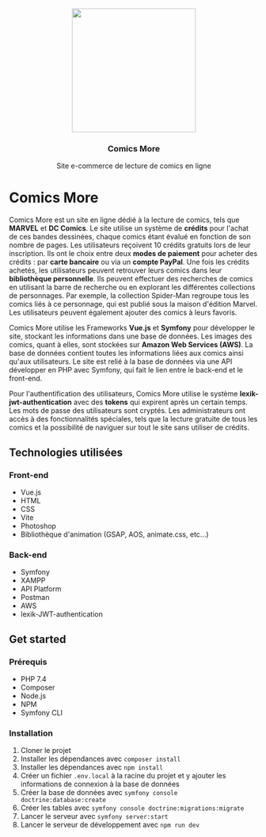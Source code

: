 <p align="center">
   <br/>
   <a href="https://next-auth.js.org" target="_blank"><img width="250px" src="https://comicsmore.s3.eu-west-3.amazonaws.com/logo.png" /></a>
   <h3 align="center">Comics More</h3>
   <p align="center">
    Site e-commerce de lecture de comics en ligne
   </p>



# Comics More

Comics More est un site en ligne dédié à la lecture de comics, tels que **MARVEL** et **DC Comics**. Le site utilise un système de **crédits** pour l'achat de ces bandes dessinées, chaque comics étant évalué en fonction de son nombre de pages. Les utilisateurs reçoivent 10 crédits gratuits lors de leur inscription. Ils ont le choix entre deux **modes de paiement** pour acheter des crédits : par **carte bancaire** ou via un **compte PayPal**. Une fois les crédits achetés, les utilisateurs peuvent retrouver leurs comics dans leur **bibliothèque personnelle**. Ils peuvent effectuer des recherches de comics en utilisant la barre de recherche ou en explorant les différentes collections de personnages. Par exemple, la collection Spider-Man regroupe tous les comics liés à ce personnage, qui est publié sous la maison d'édition Marvel. Les utilisateurs peuvent également ajouter des comics à leurs favoris.

Comics More utilise les Frameworks **Vue.js** et **Symfony** pour développer le site, stockant les informations dans une base de données. Les images des comics, quant à elles, sont stockées sur **Amazon Web Services (AWS)**. La base de données contient toutes les informations liées aux comics ainsi qu'aux utilisateurs. Le site est relié à la base de données via une API développer en PHP avec Symfony, qui fait le lien entre le back-end et le front-end.

Pour l'authentification des utilisateurs, Comics More utilise le système **lexik-jwt-authentication** avec des **tokens** qui expirent après un certain temps. Les mots de passe des utilisateurs sont cryptés. Les administrateurs ont accès à des fonctionnalités spéciales, tels que la lecture gratuite de tous les comics et la possibilité de naviguer sur tout le site sans utiliser de crédits.

## Technologies utilisées

### Front-end

- Vue.js
- HTML
- CSS
- Vite
- Photoshop
- Bibliothèque d'animation (GSAP, AOS, animate.css, etc...)


### Back-end

- Symfony
- XAMPP
- API Platform
- Postman
- AWS
- lexik-JWT-authentication


## Get started

### Prérequis

- PHP 7.4
- Composer
- Node.js
- NPM
- Symfony CLI

### Installation

1. Cloner le projet
2. Installer les dépendances avec `composer install`
3. Installer les dépendances avec `npm install`
4. Créer un fichier `.env.local` à la racine du projet et y ajouter les informations de connexion à la base de données
5. Créer la base de données avec `symfony console doctrine:database:create`
6. Créer les tables avec `symfony console doctrine:migrations:migrate`
7. Lancer le serveur avec `symfony server:start`
8. Lancer le serveur de développement avec `npm run dev`




